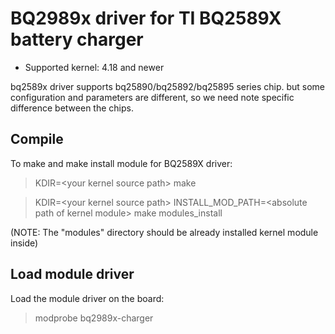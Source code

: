 # BQ2989x driver for TI BQ2589X battery charger

* Supported kernel: 4.18 and newer

bq2589x driver supports bq25890/bq25892/bq25895 series chip.
but some configuration and parameters are different, so we
need note specific difference between the chips.


## Compile
To make and make install module for BQ2589X driver:

> KDIR=\<your kernel source path> make

> KDIR=\<your kernel source path> INSTALL_MOD_PATH=\<absolute path of kernel module> make modules_install

(NOTE: The "modules" directory should be already installed kernel module inside)

## Load module driver

Load the module driver on the board:

> modprobe bq2989x-charger
